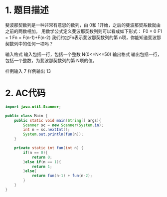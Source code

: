 ﻿
# 1. 题目描述
斐波那契数列是一种非常有意思的数列，由 0和 1开始，之后的斐波那契系数就由之前的两数相加。
用数学公式定义斐波那契数列则可以看成如下形式：
F0 = 0
F1 = 1
Fn = F(n-1)+F(n-2)
我们约定Fn表示斐波那契数列的第 n项，你能知道斐波那契数列中的任何一项吗？

输入格式
输入包括一行，包括一个整数 N(0<=N<=50)
输出格式
输出包括一行，包括一个整数，为斐波那契数列的第 N项的值。

样例输入
7
样例输出
13

# 2. AC代码
```java
import java.util.Scanner;

public class Main {
	public static void main(String[] args){
		Scanner sc = new Scanner(System.in);
		int n = sc.nextInt();
		System.out.println(fun(n));
	}

	private static int fun(int n) {
		if(n == 0){
			return 0;
		}else if(n == 1){
			return 1;
		}else{
			return fun(n-1) + fun(n-2);
		}
	}
}
```

